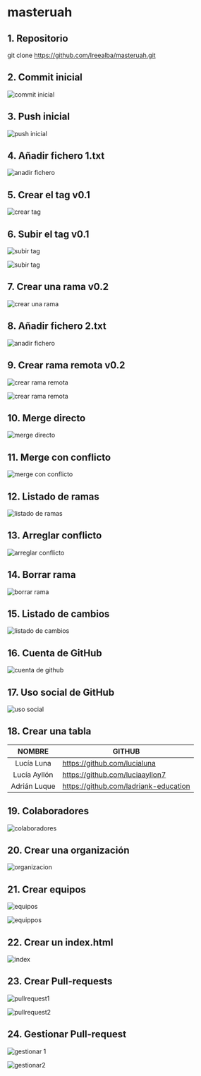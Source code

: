 # masteruah

## 1. Repositorio

git clone https://github.com/Ireealba/masteruah.git

## 2. Commit inicial

![commit inicial](img/1.png)

## 3. Push inicial

![push inicial](img/2.png)

## 4. Añadir fichero 1.txt

![anadir fichero](img/3.png)

## 5. Crear el tag v0.1

![crear tag](img/4.png)

## 6. Subir el tag v0.1

![subir tag](img/5.png)



![subir tag](img/6.png)



## 7. Crear una rama v0.2

![crear una rama](img/7.png)

## 8. Añadir fichero 2.txt

![anadir fichero](img/8.png)

## 9. Crear rama remota v0.2

![crear rama remota](img/9.png)

![crear rama remota](img/10.png)

## 10. Merge directo

![merge directo](img/11.png)

## 11. Merge con conflicto

![merge con conflicto](img/12.png)

## 12. Listado de ramas

![listado de ramas](img/13.png)

## 13. Arreglar conflicto

![arreglar conflicto](img/14.png)

## 14. Borrar rama

![borrar rama](img/15.png)

## 15. Listado de cambios

![listado de cambios](img/16.png)

## 16. Cuenta de GitHub

![cuenta de github](img/17.png)

## 17. Uso social de GitHub

![uso social](img/18.png)

## 18. Crear una tabla

|    NOMBRE    | GITHUB                                |
| :----------: | ------------------------------------- |
|  Lucía Luna  | https://github.com/lucialuna          |
| Lucía Ayllón | https://github.com/luciaayllon7       |
| Adrián Luque | https://github.com/ladriank-education |

## 19. Colaboradores

![colaboradores](img/19.png)

## 20. Crear una organización

![organizacion](img/20.png)

## 21. Crear equipos

![equipos](img/21.png)

![equippos](img/22.png)

## 22. Crear un index.html

![index](img/23.png)

## 23. Crear Pull-requests

![pullrequest1](img/24.png)

![pullrequest2](img/25.png)

## 24. Gestionar Pull-request

![gestionar 1](img/26.png)

![gestionar2](img/27.png)

